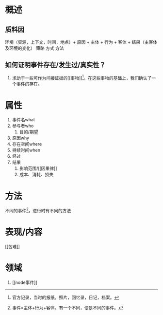 # 概述
## 质料因
环境（资源，上下文，时间，地点）+ 原因 + 主体 + 行为 + 客体 + 结果（主客体及环境的变化）
策略
方式
方法
## 如何证明事件存在/发生过/真实性？
1. 求助于一些可作为间接证据的[[事物]][^1]。在这些事物的基础上，我们确认了一个事件的存在。
# 属性
1. 事件名what
2. 参与者who
	1. 目的/期望
3. 原因why
4. 存在空间where
5. 持续时间when
6. 经过
7. 结果
	1. 影响范围/[[因果律]] 
	2. 成本、消耗、损失
# 方法
不同的事件[^2]，进行时有不同的方法
# 表现/内容
[[苦难]]

# 领域
1. [[node事件]]

[^1]: 官方记录，当时的报纸，照片，回忆录，日记，档案。
[^2]: 事件=主体+行为+客体。有一个不同，便是不同的事件。